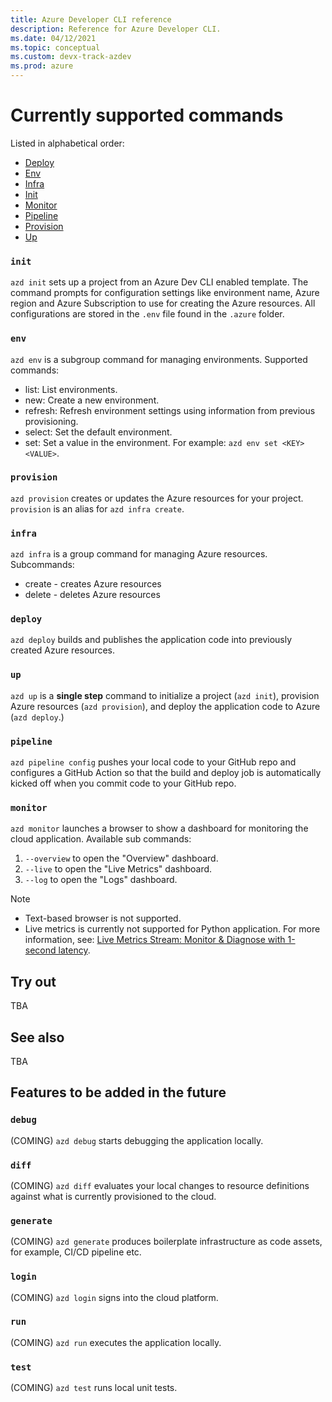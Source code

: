 ```yaml
---
title: Azure Developer CLI reference
description: Reference for Azure Developer CLI.
ms.date: 04/12/2021
ms.topic: conceptual
ms.custom: devx-track-azdev
ms.prod: azure
---
```


# Currently supported commands

Listed in alphabetical order:

- [Deploy](#deploy)
- [Env](#env)
- [Infra](#infra)
- [Init](#init)
- [Monitor](#monitor)
- [Pipeline](#pipeline)
- [Provision](#provision)
- [Up](#up)

### `init`

`azd init` sets up a project from an Azure Dev CLI enabled template. The command prompts for configuration settings like environment name, Azure region and Azure Subscription to use for creating the Azure resources. All configurations are stored in the `.env` file found in the `.azure` folder.

### `env`

`azd env` is a subgroup command for managing environments. Supported commands:

- list: List environments.
- new: Create a new environment.
- refresh: Refresh environment settings using information from previous provisioning.
- select: Set the default environment.
- set: Set a value in the environment. For example: `azd env set <KEY> <VALUE>`.

### `provision`

`azd provision` creates or updates the Azure resources for your project. `provision` is an alias for `azd infra create`.

### `infra`

`azd infra` is a group command for managing Azure resources. Subcommands:

- create - creates Azure resources
- delete - deletes Azure resources

### `deploy`

`azd deploy` builds and publishes the application code into previously created Azure resources.

### `up`

`azd up` is a **single step** command to initialize a project (`azd init`), provision Azure resources (`azd provision`), and deploy the application code to Azure (`azd deploy`.) 

### `pipeline`

`azd pipeline config` pushes your local code to your GitHub repo and configures a GitHub Action so that the build and deploy job is automatically kicked off when you commit code to your GitHub repo.

### `monitor`

`azd monitor` launches a browser to show a dashboard for monitoring the cloud application. Available sub commands: 

1. `--overview` to open the "Overview" dashboard.
1. `--live` to open the "Live Metrics" dashboard.
1. `--log` to open the "Logs" dashboard.

> [!NOTE]
> * Text-based browser is not supported.
> * Live metrics is currently not supported for Python application. For more information, see: [Live Metrics Stream: Monitor & Diagnose with 1-second latency](/azure/azure-monitor/app/live-stream).

## Try out

TBA

## See also

TBA

## Features to be added in the future

### `debug`
(COMING) `azd debug` starts debugging the application locally.

### `diff`
(COMING) `azd diff` evaluates your local changes to resource definitions against what is currently provisioned to the cloud.

### `generate`
(COMING) `azd generate` produces boilerplate infrastructure as code assets, for example, CI/CD pipeline etc.

### `login`
(COMING) `azd login` signs into the cloud platform.

### `run`
(COMING) `azd run` executes the application locally.

### `test`
(COMING) `azd test` runs local unit tests.